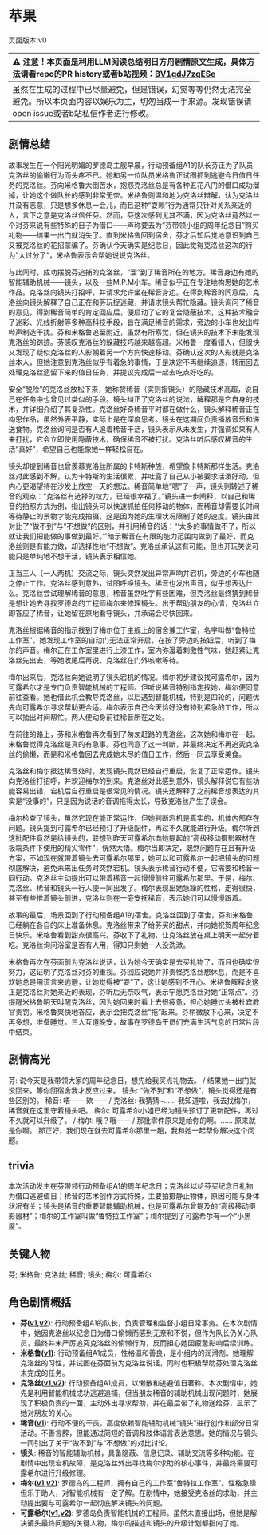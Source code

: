 # 苹果
页面版本:v0
 

| :warning: 注意！本页面是利用LLM阅读总结明日方舟剧情原文生成，具体方法请看repo的PR history或者b站视频：[BV1gdJ7zqESe](https://www.bilibili.com/video/BV1gdJ7zqESe/)         |
|:----------------------------|
| 虽然在生成的过程中已尽量避免，但是错误，幻觉等等仍然无法完全避免。所以本页面内容以娱乐为主，切勿当成一手来源。发现错误请open issue或者b站私信作者进行修改。|



## 剧情总结
故事发生在一个阳光明媚的罗德岛主舰早晨，行动预备组A1的队长芬正为了队员克洛丝的偷懒行为而头疼不已。她和另一位队员米格鲁正试图抓到逃避今日值日任务的克洛丝。芬向米格鲁大倒苦水，抱怨克洛丝总是有各种五花八门的借口成功溜掉，让她这个做队长的感到非常无奈。米格鲁则温和地为克洛丝辩解，认为克洛丝并没有恶意，只是想多休息一会儿，而且这种“耍赖”行为通常只针对关系亲近的人，言下之意是克洛丝信任芬。然而，芬这次感到尤其不满，因为克洛丝竟然以一个对芬来说有些特殊的日子为借口——声称要去为“芬带领小组的周年纪念日”购买礼物——结果一出门就消失了。直到米格鲁回到宿舍，芬才后知后觉地意识到自己又被克洛丝的花招蒙骗了。芬确认今天确实是纪念日，因此觉得克洛丝这次的行为“太过分了”，米格鲁表示会帮她说说克洛丝。

与此同时，成功摆脱芬追捕的克洛丝，“溜”到了稀音所在的地方。稀音身边有她的智能辅助机械——镜头，以及一些M.P.M小车。稀音似乎正在专注地构思她的艺术作品。克洛丝向镜头打招呼，并请求允许坐在稀音身边。在得到稀音的同意后，克洛丝向镜头解释了自己正在和芬玩捉迷藏，并请求镜头帮忙隐藏。镜头询问了稀音的意见，得到稀音简单的肯定回应后，便启动了它的复合隐蔽技术，这种技术融合了迷彩、光线折射等多种高科技手段，旨在满足稀音的需求，旁边的小车也发出哔哔声制造干扰。芬和米格鲁追至附近，虽然有所察觉，但在镜头的技术下未能发现克洛丝的踪迹。芬感叹克洛丝的躲藏技巧越来越高超。米格鲁一度看错人，但很快又发现了疑似克洛丝的人影朝着另一个方向快速移动。芬确认这次的人影就是克洛丝本人，但她注意到克洛丝似乎有着急的事情，于是决定不再继续追逐，转而回去处理克洛丝遗留下来的值日任务，并提议完成后一起去吃点好吃的。

安全“脱险”的克洛丝放松下来，她称赞稀音（实则指镜头）的隐藏技术高超，说自己在任务中也曾见过类似的手段。镜头纠正了克洛丝的说法，解释那是它自身的技术，并详细介绍了其复杂性。克洛丝好奇稀音平时都在做什么，镜头解释稀音正在构思作品，虽然外表平静，实际上是在深度思考。镜头在这期间负责播放音乐和递送食物。克洛丝询问是否有人追着稀音干活，镜头表示从未发生，并强调如果有人来打扰，它会立即使用隐蔽技术，确保稀音不被打扰。克洛丝听后感叹稀音的生活“真好”，希望自己也能像她一样轻松自在。

镜头却提到稀音也曾羡慕克洛丝所属的卡特斯种族，希望像卡特斯那样生活。克洛丝对此感到不解，认为卡特斯的生活很累，并吐露了自己从小被要求活泼好动，但内心更渴望待在沙发上放空一天的想法。稀音简单地“嗯”了一声，镜头则转述了稀音的观点：“克洛丝有选择的权力，已经很幸福了。”镜头进一步阐释，以自己和稀音的拍照方式为例，指出镜头可以快速抓拍任何移动的物体，而稀音却需要长时间等待静止的景物才能完成拍摄，这是因为她的生理状况限制了她的速度。镜头由此对比了“做不到”与“不想做”的区别，并引用稀音的话：“‘太多的事情做不了，所以就让我们把能做的事做到最好。’”暗示稀音在有限的能力范围内做到了最好，而克洛丝则是有能力做，却选择性地“不想做”。克洛丝承认这有可能，但也开玩笑说可能只是单纯地不想干活，镜头表示相信她。

正当三人（一人两机）交流之际，镜头突然发出异常声响并宕机，旁边的小车也随之停止工作。克洛丝感到意外，试图呼唤镜头。稀音也发出声音，似乎想表达什么。克洛丝尝试理解稀音的意思，稀音虽然吐字有些困难，但克洛丝最终猜到稀音是想让她去寻找罗德岛的工程师梅尔来修理镜头。出于帮助朋友的心情，克洛丝立即答应了稀音，让她留在原地看守镜头，并承诺会尽快回来。

克洛丝根据稀音的指示找到了梅尔位于主舰上的宿舍兼工作室，名字叫做“鲁特拉工作室”。她发现工作室的自动门无法正常开启，在按了旁边的按钮后，听到了梅尔的声音。梅尔正在工作室里进行上漆工作，室内弥漫着刺激性气味，她赶紧让克洛丝先出去，等她收尾后再说。克洛丝在门外咳嗽等待。

梅尔出来后，克洛丝向她说明了镜头宕机的情况。梅尔初步建议找可露希尔，因为可露希尔才是专门负责智能机械的工程师。但听说稀音特别指定找她，梅尔便同意前往查看。她也借此机会教导克洛丝，以后遇到智能机械，特别是四轮的，问题优先向可露希尔寻求帮助更合适。梅尔表示自己今天恰好没有特别紧急的工作，所以可以抽出时间帮忙。两人便动身前往稀音所在之处。

在前往的路上，芬和米格鲁再次看到了匆匆赶路的克洛丝，这次她和梅尔在一起。米格鲁觉得克洛丝是真的有急事。芬也同意了这一判断，并最终决定不再追究克洛丝的偷懒，而是和米格鲁回去完成她未尽的值日工作，然后一同去享受美食。

克洛丝和梅尔抵达稀音处时，发现镜头竟然已经自行重启，恢复了正常运作。镜头向克洛丝打招呼，并欢迎梅尔的到来。克洛丝对此感到意外，镜头解释说它有些功能容易出错，宕机后自行重启是很常见的情况。镜头还解释了之前稀音想表达的其实是“没事的”，只是因为说话的音调拖得太长，导致克洛丝产生了误会。

梅尔检查了镜头，虽然它现在能正常运作，但她判断宕机是真实的，机体内部存在问题。镜头提到可露希尔已经预订了升级配件，再过不久就能进行升级。梅尔听到这批配件竟然是给镜头的，联想到昨天可露希尔向她提起的“高级移动摄影器材在极端条件下使用的精尖零件”，恍然大悟。梅尔当即决定，既然问题存在且有升级方案，不如现在就带着镜头去可露希尔那里，她可以和可露希尔一起把镜头的问题彻底解决，避免未来出任务时突然宕机。镜头表示稀音行动不便，它需要和稀音一同行动。克洛丝主动提出可以带着稀音一起慢慢前往可露希尔那里。于是，梅尔、克洛丝、稀音和镜头一行人便一同出发了。梅尔表现出她急躁的性格，走得很快，甚至有些推着镜头前进，克洛丝则在一旁安抚稀音，表示她们可以慢慢跟着。

故事的最后，场景回到了行动预备组A1的宿舍。克洛丝回到了宿舍，芬和米格鲁已经躺在各自的床上准备休息。克洛丝带来了给芬买的甜点，并向她祝贺周年纪念日快乐。米格鲁看到甜点很高兴。芬收下了礼物，让克洛丝放在桌上明天一起分着吃。克洛丝询问浴室是否有人用，得知只剩她一人没洗漱。

米格鲁再次在芬面前为克洛丝说话，认为她今天确实是去买礼物了，而且也确实很努力，这证明了克洛丝对芬的重视。芬回应说她并非责怪克洛丝想休息，而是不喜欢她总是用谎言来逃避，让她觉得被“耍”了，这让她感到不开心。米格鲁解释说这正是克洛丝对她亲近的表现，芬听后无奈叹气，表示宁愿克洛丝对她“正常点”。芬提醒米格鲁明天叫醒克洛丝，因为她回来时看上去很疲惫，担心她睡过头被杜宾教官责罚。米格鲁爽快地答应，表示会把克洛丝“拖”起来。芬稍微放下心来，决定不再多想，准备睡觉。三人互道晚安，故事在罗德岛干员们充满生活气息的日常片段中结束。
## 剧情高光
芬: 说今天是我带领大家的周年纪念日，想先给我买点礼物去。 / 结果她一出门就没回来，等你回宿舍我才反应过来。
镜头: “做不到”和“不想做”，镜头觉得还是有些区别的。
稀音: 唔—— 欸—— / 克洛丝: 我猜猜~...... 我知道啦，我去找梅尔，稀音就在这里守着镜头吧。
梅尔: 可露希尔小姐已经为镜头预订了更新配件，再过不久就可以升级了。 / 梅尔: 哦？哦—— / 那批零件原来是给你的啊。...... 原来就是你啊。 那正好，我们现在就去可露希尔那里一趟，我和她一起帮你解决这个问题。
## trivia
本次活动发生在芬带领行动预备组A1的周年纪念日；克洛丝以给芬买纪念日礼物为借口逃避值日；稀音的艺术创作方式特殊，主要拍摄静止物体，原因可能与身体状况有关；镜头是稀音的重要智能辅助机械，也是可露希尔曾提及的“高级移动摄影器材”；梅尔的工作室叫做“鲁特拉工作室”；梅尔提到了可露希尔有一个“小黑屋”。
## 关键人物
芬; 米格鲁; 克洛丝; 稀音; 镜头; 梅尔; 可露希尔
## 角色剧情概括
-   **芬([v1](../chars/char_123_fang.md),[v2](../char_v3/char_123_fang.md))**: 行动预备组A1的队长，负责管理和监督小组日常事务。在本次剧情中，她因克洛丝以纪念日为借口偷懒而感到无奈和不悦，但作为队长仍关心队员，最终并未严厉追究克洛丝的偷懒行为，反而担心她因疲惫影响后续训练。
-   **米格鲁([v1](../chars/char_122_beagle.md))**: 行动预备组A1成员，性格温和善良，是小组内的润滑剂。她理解克洛丝的习性，并试图在芬面前为克洛丝说话，同时也积极帮助芬处理克洛丝未完成的任务。
-   **克洛丝([v1](../chars/char_124_kroos.md),[v2](../char_v3/char_124_kroos.md))**: 行动预备组A1成员，以懒散和逃避值日著称。本次剧情中，她先是利用智能机械成功逃避追捕，但当朋友稀音的辅助机械出现问题时，她展现了积极负责的一面，主动外出寻求帮助，并在最后带了礼物送给芬，显示了她对朋友的关心。
-   **稀音([v1](../chars/char_336_folivo.md))**: 行动不便的干员，高度依赖智能辅助机械“镜头”进行创作和部分日常活动。不善言辞，但能通过简短的音调和肢体语言表达意思。她的情况与镜头一同引出了关于“做不到”与“不想做”的对比讨论。
-   **镜头**: 稀音的智能辅助机械，具备隐蔽、信息记录、辅助交流等多种功能。在剧情中出现宕机故障，是克洛丝外出寻找梅尔求助的核心事件，并最终需要可露希尔进行升级修理。
-   **梅尔([v1](../chars/char_242_otter.md),[v2](../char_v3/char_242_otter.md))**: 罗德岛的工程师，拥有自己的工作室“鲁特拉工作室”。性格急躁但乐于助人，对智能机械有一定了解。在剧情中，她接受克洛丝的求助，并主动提出要与可露希尔一起彻底解决镜头的问题。
-   **可露希尔([v1](../chars/extended_char_ke_lu_xi_er.md),[v2](../char_v3/extended_char_ke_lu_xi_er.md))**: 罗德岛负责智能机械的工程师。虽然未直接出场，但她是解决镜头最终问题的关键人物，梅尔的描述和镜头的升级计划都指向了她。